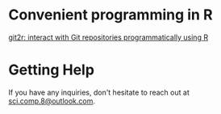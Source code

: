 # Convenient programming in R

[git2r: interact with Git repositories programmatically using R](https://github.com/ropensci/git2r) 


# Getting Help

If you have any inquiries, don't hesitate to reach out at sci.comp.8@outlook.com.
